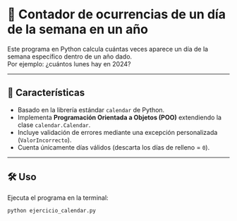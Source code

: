 # 📅 Contador de ocurrencias de un día de la semana en un año

Este programa en Python calcula cuántas veces aparece un día de la semana específico dentro de un año dado.  
Por ejemplo: ¿cuántos lunes hay en 2024?

---

## 🚀 Características
- Basado en la librería estándar `calendar` de Python.  
- Implementa **Programación Orientada a Objetos (POO)** extendiendo la clase `calendar.Calendar`.  
- Incluye validación de errores mediante una excepción personalizada (`ValorIncorrecto`).  
- Cuenta únicamente días válidos (descarta los días de relleno = `0`).

---

## 🛠️ Uso

Ejecuta el programa en la terminal:

```bash
python ejercicio_calendar.py
